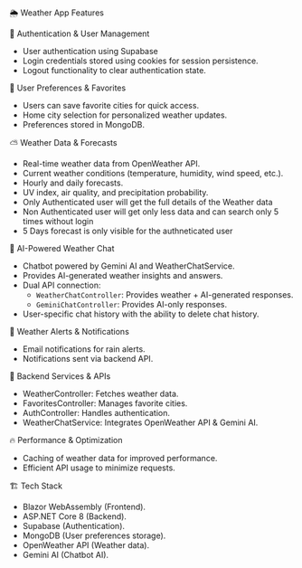  
 🌦️ Weather App Features

 🔹 Authentication & User Management  
- User authentication using Supabase  
- Login credentials stored using cookies for session persistence.  
- Logout functionality to clear authentication state.  

📍 User Preferences & Favorites
- Users can save favorite cities for quick access.  
- Home city selection for personalized weather updates.  
- Preferences stored in MongoDB.  

 ⛅ Weather Data & Forecasts
- Real-time weather data from OpenWeather API.  
- Current weather conditions (temperature, humidity, wind speed, etc.).  
- Hourly and daily forecasts.  
- UV index, air quality, and precipitation probability.
- Only Authenticated user will get the full details of the Weather data
- Non Authenticated user will get only less data and can search only 5 times without login
- 5 Days forecast is only visible for the authneticated user

 💬 AI-Powered Weather Chat 
- Chatbot powered by Gemini AI and WeatherChatService.  
- Provides AI-generated weather insights and answers.  
- Dual API connection: 
  - `WeatherChatController`: Provides weather + AI-generated responses.  
  - `GeminiChatController`: Provides AI-only responses.  
- User-specific chat history with the ability to delete chat history.  

 📩 Weather Alerts & Notifications  
- Email notifications for rain alerts.  
- Notifications sent via backend API.  

 🔗 Backend Services & APIs 
- WeatherController: Fetches weather data.  
- FavoritesController: Manages favorite cities.  
- AuthController: Handles authentication.  
- WeatherChatService: Integrates OpenWeather API & Gemini AI.  

🔥 Performance & Optimization  
- Caching of weather data for improved performance.  
- Efficient API usage to minimize requests.  

 🏗️ Tech Stack  
- Blazor WebAssembly (Frontend).  
- ASP.NET Core 8 (Backend).  
- Supabase (Authentication).  
- MongoDB (User preferences storage).  
- OpenWeather API (Weather data).  
- Gemini AI (Chatbot AI).  


